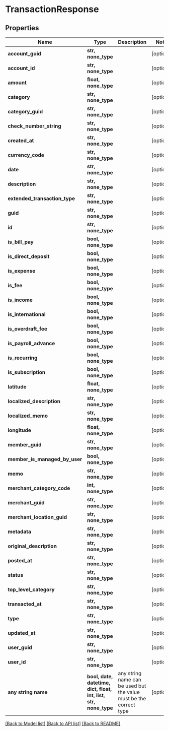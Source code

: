 # TransactionResponse


## Properties
Name | Type | Description | Notes
------------ | ------------- | ------------- | -------------
**account_guid** | **str, none_type** |  | [optional] 
**account_id** | **str, none_type** |  | [optional] 
**amount** | **float, none_type** |  | [optional] 
**category** | **str, none_type** |  | [optional] 
**category_guid** | **str, none_type** |  | [optional] 
**check_number_string** | **str, none_type** |  | [optional] 
**created_at** | **str, none_type** |  | [optional] 
**currency_code** | **str, none_type** |  | [optional] 
**date** | **str, none_type** |  | [optional] 
**description** | **str, none_type** |  | [optional] 
**extended_transaction_type** | **str, none_type** |  | [optional] 
**guid** | **str, none_type** |  | [optional] 
**id** | **str, none_type** |  | [optional] 
**is_bill_pay** | **bool, none_type** |  | [optional] 
**is_direct_deposit** | **bool, none_type** |  | [optional] 
**is_expense** | **bool, none_type** |  | [optional] 
**is_fee** | **bool, none_type** |  | [optional] 
**is_income** | **bool, none_type** |  | [optional] 
**is_international** | **bool, none_type** |  | [optional] 
**is_overdraft_fee** | **bool, none_type** |  | [optional] 
**is_payroll_advance** | **bool, none_type** |  | [optional] 
**is_recurring** | **bool, none_type** |  | [optional] 
**is_subscription** | **bool, none_type** |  | [optional] 
**latitude** | **float, none_type** |  | [optional] 
**localized_description** | **str, none_type** |  | [optional] 
**localized_memo** | **str, none_type** |  | [optional] 
**longitude** | **float, none_type** |  | [optional] 
**member_guid** | **str, none_type** |  | [optional] 
**member_is_managed_by_user** | **bool, none_type** |  | [optional] 
**memo** | **str, none_type** |  | [optional] 
**merchant_category_code** | **int, none_type** |  | [optional] 
**merchant_guid** | **str, none_type** |  | [optional] 
**merchant_location_guid** | **str, none_type** |  | [optional] 
**metadata** | **str, none_type** |  | [optional] 
**original_description** | **str, none_type** |  | [optional] 
**posted_at** | **str, none_type** |  | [optional] 
**status** | **str, none_type** |  | [optional] 
**top_level_category** | **str, none_type** |  | [optional] 
**transacted_at** | **str, none_type** |  | [optional] 
**type** | **str, none_type** |  | [optional] 
**updated_at** | **str, none_type** |  | [optional] 
**user_guid** | **str, none_type** |  | [optional] 
**user_id** | **str, none_type** |  | [optional] 
**any string name** | **bool, date, datetime, dict, float, int, list, str, none_type** | any string name can be used but the value must be the correct type | [optional]

[[Back to Model list]](../README.md#documentation-for-models) [[Back to API list]](../README.md#documentation-for-api-endpoints) [[Back to README]](../README.md)


